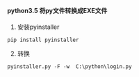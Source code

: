#### python3.5 将py文件转换成EXE文件
1. 安装pyinstaller 
```
pip install pyinstaller
```
2. 转换
```
pyinstaller.py -F -w  C:\python\login.py
```